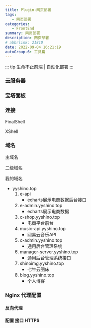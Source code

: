 ```yaml
---
title: Plugin-网页部署
tags: 
   - 网页部署
categories: 
   - FrontEnd
summary: 网页部署
description: 网页部署
# abbrlink: 21810
date: 2022-09-04 16:21:19
autoGroup-6: 工具篇
---
```


::: tip
   生命不止前端 | 自动化部署
:::

<!-- more -->


### 云服务器



### 宝塔面板



### 连接

FinalShell

XShell



### 域名

主域名

二级域名



我的域名

- yyshino.top
  1. e-api
     - echarts展示电商数据后台接口
  2. e-admin.yyshino.top
     - echarts展示电商数据
  3. c-shop.yyshino.top
     - 电商平台前台
  4. music-api.yyshino.top
     - 网易云音乐API
  5. c-admin.yyshino.top
     - 通用后台管理系统
  6. manager-server.yyshino.top
     - 通用后台管理系统接口
  7. shinoimg.yyshino.top
     - 七牛云图床
  8. blog.yyshino.top
     - 个人博客



### Nginx 代理配置

#### 反向代理



#### 配置 接口 HTTPS






